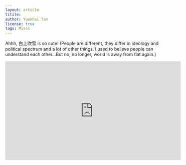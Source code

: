 ```yaml
---
layout: article
titile: 
author: Yuanhai Tan
license: true
tags: Miscs
---
```


Ahhh, 白上吹雪 is so cute!
(People are different, they differ in ideology and political spectrum and a lot of other things. I used to believe people can understand each other...But no, no longer, world is away from flat again.)
<iframe width="560" height="315" src="https://www.youtube.com/embed/LIO1Ux-yNoQ" frameborder="0" allow="accelerometer; autoplay; encrypted-media; gyroscope; picture-in-picture" allowfullscreen></iframe>